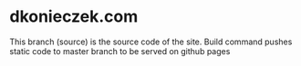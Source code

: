 # dkonieczek.com

This branch (source) is the source code of the site.
Build command pushes static code to master branch to be served on github pages

